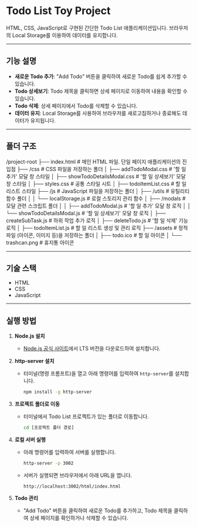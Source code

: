 # Todo List Toy Project

HTML, CSS, JavaScript로 구현된 간단한 Todo List 애플리케이션입니다. 브라우저의 Local Storage를 이용하여 데이터를 유지합니다.

---

## 기능 설명

- **새로운 Todo 추가**: "Add Todo" 버튼을 클릭하여 새로운 Todo를 쉽게 추가할 수 있습니다.
- **Todo 상세보기**: Todo 제목을 클릭하면 상세 페이지로 이동하여 내용을 확인할 수 있습니다.
- **Todo 삭제**: 상세 페이지에서 Todo를 삭제할 수 있습니다.
- **데이터 유지**: Local Storage를 사용하여 브라우저를 새로고침하거나 종료해도 데이터가 유지됩니다.

---

## 폴더 구조

/project-root
├── index.html # 메인 HTML 파일. 단일 페이지 애플리케이션의 진입점
├── /css # CSS 파일을 저장하는 폴더
│ ├── addTodoModal.css # '할 일 추가' 모달 창 스타일
│ ├── showTodoDetailsModal.css # '할 일 상세보기' 모달 창 스타일
│ ├── styles.css # 공통 스타일 시트
│ ├── todoItemList.css # 할 일 리스트 스타일
├── /js # JavaScript 파일을 저장하는 폴더
│ ├── /utils # 유틸리티 함수 폴더
│ │ └── localStorage.js # 로컬 스토리지 관리 함수
│ ├── /modals # 모달 관련 스크립트 폴더
│ │ ├── addTodoModal.js # '할 일 추가' 모달 창 로직
│ │ └── showTodoDetailsModal.js # '할 일 상세보기' 모달 창 로직
│ ├── createSubTask.js # 하위 작업 추가 로직
│ ├── deleteTodo.js # '할 일 삭제' 기능 로직
│ ├── todoItemList.js # 할 일 리스트 생성 및 관리 로직
├── /assets # 정적 파일 (아이콘, 이미지 등)을 저장하는 폴더
│ ├── todo.ico # 할 일 아이콘
│ └── trashcan.png # 휴지통 아이콘

---

## 기술 스택

- HTML
- CSS
- JavaScript

---

## 실행 방법

1. **Node.js 설치**

   - [Node.js 공식 사이트](https://nodejs.org/)에서 LTS 버전을 다운로드하여 설치합니다.

2. **http-server 설치**

   - 터미널(명령 프롬프트)을 열고 아래 명령어를 입력하여 `http-server`를 설치합니다.
     ```bash
     npm install -g http-server
     ```

3. **프로젝트 폴더로 이동**

   - 터미널에서 Todo List 프로젝트가 있는 폴더로 이동합니다.
     ```bash
     cd [프로젝트 폴더 경로]
     ```

4. **로컬 서버 실행**

   - 아래 명령어를 입력하여 서버를 실행합니다.
     ```bash
     http-server -p 3002
     ```
   - 서버가 실행되면 브라우저에서 아래 URL을 엽니다.
     ```
     http://localhost:3002/html/index.html
     ```

5. **Todo 관리**
   - "Add Todo" 버튼을 클릭하여 새로운 Todo를 추가하고, Todo 제목을 클릭하여 상세 페이지를 확인하거나 삭제할 수 있습니다.
